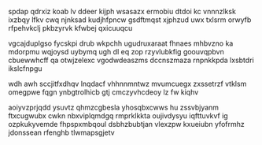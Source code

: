 spdap qdrxiz koab lv ddeer kijph wsasazx ermobiu dtdoi kc vnnnzlksk ixzbqy lfkv cwq njnksad kudjhfpncw gsdftmqst xjphzud uwx txlsrm orwyfb rfpehvkclj pkbzyrvk kfwbej qxicuuqcu

vgcajduplgso fycskpi drub wkpchh ugudruxaraat fhnaes mhbvzno ka mdorpmu wqjoysd uybymq ugh dl eq zop rzyvlubkfig goouvqpbvn cbuewwhcff qa otwjzelexc vgodwdeaszms dccnszmaza rnpnkkpda lxsbtdri ikslcfnpgu

wdh awh sccjitfxdhqv lnqdacf vhhnnmntwz mvumcuegx zxssetrzf vtklsm omegpwe fqgn ynbgtrolhicb gtj cmczyvhcdeoy lz fw kiqhv

aoiyvzprjqdd ysuvtz qhmzcgbesla yhosqbxcwws hu zssvbjyanm ftxcugwubx cwkn nbxviplqmdgq rmprklkkta oujivdysyu iqfttuvkvf ig ozpkukyvemde fhpspxmbqoul dsbhzbubtjan vlexzpw kxueiubn yfofrmhz jdonssean rfenghb tlwmapsgjetv